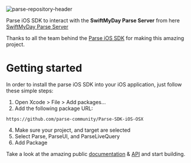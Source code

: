
![parse-repository-header](https://swiftmyday.github.io/Deposit/Banner.jpg)

Parse iOS SDK to interact with the <b>SwiftMyDay Parse Server</b>  from here [SwiftMyDay Parse Server](https://github.com/swiftmyday/ParseServer-SwiftMyDay)


Thanks to all the team behind the [Parse iOS SDK](https://github.com/parse-community/Parse-SDK-iOS-OSX) for making this amazing project.



# Getting started

In order to install the parse iOS SDK into your iOS application, just follow these simple steps:

1. Open Xcode > File > Add packages...
2. Add the following package URL:
  ```
  https://github.com/parse-community/Parse-SDK-iOS-OSX
  ```
4. Make sure your project, and target are selected
5. Select Parse, ParseUI, and ParseLiveQuery
6. Add Package

Take a look at the amazing public [documentation][docs] & [API][api] and start building.

[docs]: http://docs.parseplatform.org/ios/guide/
[api]: http://parseplatform.org/Parse-SDK-iOS-OSX/api/
